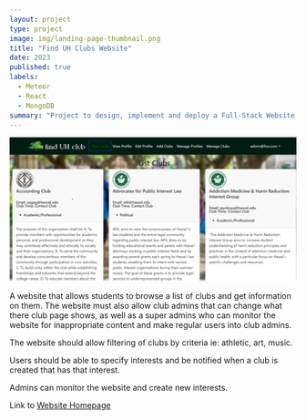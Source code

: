 ```yaml
---
layout: project
type: project
image: img/landing-page-thumbnail.png
title: "Find UH Clubs Website"
date: 2023
published: true
labels:
  - Meteor
  - React
  - MongoDB
summary: "Project to design, implement and deploy a Full-Stack Website for finding UH Clubs"
---
```


<img src="img/view-clubs-page.png">

A website that allows students to browse a list of clubs and get information on them. The website must also allow club admins that can change what there club page shows, as well as a super admins who can monitor the website for inappropriate content and make regular users into club admins.

The website should allow filtering of clubs by criteria ie: athletic, art, music.

Users should be able to specify interests and be notified when a club is created that has that interest.

Admins can monitor the website and create new interests.


Link to [Website Homepage](https://finduhclub.github.io/)
